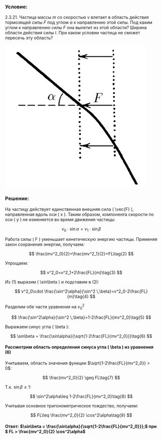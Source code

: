 ###  Условие:

$2.3.21.$ Частица массы $m$ со скоростью $v$ влетает в область действия тормозящей силы $F$ под углом $\alpha$ к направлению этой силы. Под каким углом к направлению силы $F$ она вылетит из этой области? Ширина области действия силы $l$. При каком условии частица не сможет пересечь эту область?

![К задаче $2.3.21$|468x472, 25%](../../img/2.3.21/2.3.21.png)

###  Решение:

На частицу действует единственная внешняя сила \( \vec{F} \), направленная вдоль оси \( x \).
Таким образом, компонента скорости по оси \( y \) не изменяется во время движения частицы:

$$
v_0\cdot \sin\alpha =v_1\cdot \sin\beta\tag{1}
$$

Работа силы \( F \) уменьшает кинетическую энергию частицы. Применяя закон сохранения энергии, получаем:

$$
\frac{mv^2_0}{2}=\frac{mv^2_1}{2}+FL\tag{2}
$$

Упрощаем:

$$
v^2_0=v^2_1+2\frac{FL}{m}\tag{3}
$$

Из $(1)$ выразим \( \sin\beta \) и подставим в $(2)$:

$$
v^2_0\cdot \frac{\sin^2\alpha}{\sin^2 \,\beta}=v^2_0-2\frac{FL}{m}\tag{4}
$$

Разделим обе части уравнения на $v_0^2$

$$
\frac{\sin^2\alpha}{\sin^2 \,\beta}=1-2\frac{FL}{mv^2_0}\tag{5}
$$

Выражаем cинус угла \( \beta \):

$$
\sin\beta = \frac{\sin\alpha}{\sqrt{1-2\frac{FL}{mv^2_0}}}\tag{6}
$$

#### Рассмотрим область определения синуса угла \( \beta \) из уравнения $(6)$

Учитываем, область значения функции $\sqrt{1-2\frac{FL}{mv^2_0}} > 0$:

$$
\frac{mv^2_0}{2} \geq FL\tag{7}
$$

Т.к. $\sin\beta\leq 1$:

$$
\sin^2\alpha\leq 1-2\frac{FL}{mv^2_0}\tag{8}
$$

Учитывая основное тригонометрическое тождество, получаем:

$$
FL\leq \frac{mv^2_0}{2} \cos^2\alpha\tag{9}
$$

#### Ответ: $\sin\beta = \frac{\sin\alpha}{\sqrt{1-2\frac{FL}{mv^2_0}}};$ при $ FL > \frac{mv^2_0}{2} \cos^2\alpha$